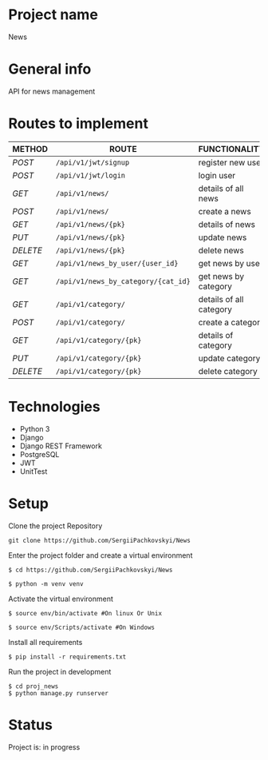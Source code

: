 # Project name
News

# General info
API for news management

# Routes to implement
| METHOD   | ROUTE                                   | FUNCTIONALITY           |
|----------|-----------------------------------------|-------------------------|
| *POST*   | ```/api/v1/jwt/signup```                | register new user       |
| *POST*   | ```/api/v1/jwt/login```                 | login user              |
| *GET*    | ```/api/v1/news/```                     | details of all news     |
| *POST*   | ```/api/v1/news/```                     | create a news           |
| *GET*    | ```/api/v1/news/{pk}```                 | details of news         |
| *PUT*    | ```/api/v1/news/{pk}```                 | update news             |
| *DELETE* | ```/api/v1/news/{pk}```                 | delete news             |
| *GET*    | ```/api/v1/news_by_user/{user_id}```    | get news by user        |
| *GET*    | ```/api/v1/news_by_category/{cat_id}``` | get news by category    |
| *GET*    | ```/api/v1/category/```                 | details of all category |
| *POST*   | ```/api/v1/category/```                 | create a category       |
| *GET*    | ```/api/v1/category/{pk}```             | details of category     |
| *PUT*    | ```/api/v1/category/{pk}```             | update category         |
| *DELETE* | ```/api/v1/category/{pk}```             | delete category         |

# Technologies
* Python 3
* Django
* Django REST Framework
* PostgreSQL
* JWT
* UnitTest

# Setup

Clone the project Repository
```
git clone https://github.com/SergiiPachkovskyi/News
```

Enter the project folder and create a virtual environment
``` 
$ cd https://github.com/SergiiPachkovskyi/News 

$ python -m venv venv 

```

Activate the virtual environment
``` 
$ source env/bin/activate #On linux Or Unix

$ source env/Scripts/activate #On Windows  
```

Install all requirements

```
$ pip install -r requirements.txt
```

Run the project in development 
``` 
$ cd proj_news
$ python manage.py runserver
```

# Status
Project is: in progress
